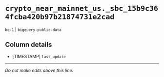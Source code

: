 # `crypto_near_mainnet_us._sbc_15b9c364fcba420b97b21874731e2cad`
`bq-1` | `bigquery-public-data`

## Column details
* [TIMESTAMP] `last_update`

-------------------------------------------------------------------------------
*Do not make edits above this line.*
